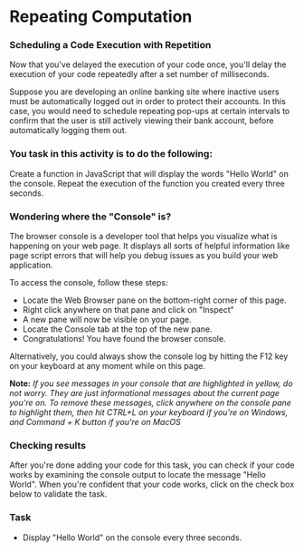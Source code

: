 # Repeating Computation

### Scheduling a Code Execution with Repetition
Now that you've delayed the execution of your code once, you'll delay the execution of your code repeatedly after a set number of milliseconds.

Suppose you are developing an online banking site where inactive users must be automatically logged out in order to protect their accounts. In this case, you would need to schedule repeating pop-ups at certain intervals to confirm that the user is still actively viewing their bank account, before automatically logging them out.

### You task in this activity is to do the following:

Create a function in JavaScript that will display the words "Hello World" on the console.
Repeat the execution of the function you created every three seconds.

### Wondering where the "Console" is?

The browser console is a developer tool that helps you visualize what is happening on your web page. It displays all sorts of helpful information like page script errors that will help you debug issues as you build your web application.

To access the console, follow these steps:

- Locate the Web Browser pane on the bottom-right corner of this page.
- Right click anywhere on that pane and click on "Inspect"
- A new pane will now be visible on your page.
- Locate the Console tab at the top of the new pane.
- Congratulations! You have found the browser console.

Alternatively, you could always show the console log by hitting the F12 key on your keyboard at any moment while on this page.

__Note:__ _If you see messages in your console that are highlighted in yellow, do not worry. They are just informational messages about the current page you're on. To remove these messages, click anywhere on the console pane to highlight them, then hit CTRL+L on your keyboard if you're on Windows, and Command + K button if you're on MacOS_

### Checking results

After you're done adding your code for this task, you can check if your code works by examining the console output to locate the message "Hello World". When you're confident that your code works, click on the check box below to validate the task.

### Task

- Display "Hello World" on the console every three seconds.